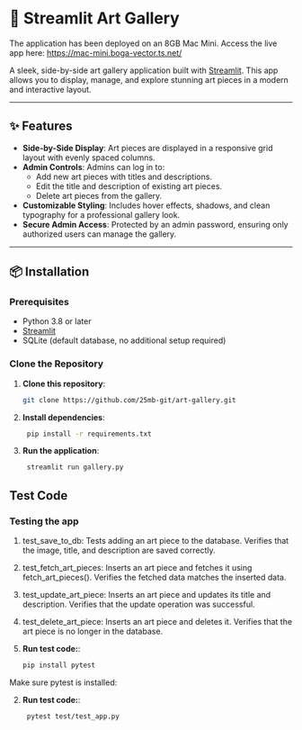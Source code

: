 # 🎨 Streamlit Art Gallery

The application has been deployed on an 8GB Mac Mini. Access the live app here:
https://mac-mini.boga-vector.ts.net/

A sleek, side-by-side art gallery application built with [Streamlit](https://streamlit.io). This app allows you to display, manage, and explore stunning art pieces in a modern and interactive layout.

---

## ✨ Features

- **Side-by-Side Display**: Art pieces are displayed in a responsive grid layout with evenly spaced columns.
- **Admin Controls**: Admins can log in to:
  - Add new art pieces with titles and descriptions.
  - Edit the title and description of existing art pieces.
  - Delete art pieces from the gallery.
- **Customizable Styling**: Includes hover effects, shadows, and clean typography for a professional gallery look.
- **Secure Admin Access**: Protected by an admin password, ensuring only authorized users can manage the gallery.

---

## 📦 Installation

### Prerequisites

- Python 3.8 or later
- [Streamlit](https://streamlit.io)
- SQLite (default database, no additional setup required)

### Clone the Repository

1. **Clone this repository**:  
   ```bash
   git clone https://github.com/25mb-git/art-gallery.git
    ```
2. **Install dependencies**:
   ```bash
    pip install -r requirements.txt
   ```
3. **Run the application**:
   ```bash
    streamlit run gallery.py
    ```

## Test Code
### Testing the app

1. test_save_to_db:
  Tests adding an art piece to the database.
  Verifies that the image, title, and description are saved correctly.

2. test_fetch_art_pieces:
  Inserts an art piece and fetches it using fetch_art_pieces().
  Verifies the fetched data matches the inserted data.

3. test_update_art_piece:
  Inserts an art piece and updates its title and description.
  Verifies that the update operation was successful.

4. test_delete_art_piece:
  Inserts an art piece and deletes it.
  Verifies that the art piece is no longer in the database.

1. **Run test code:**:
   ```bash
   pip install pytest
    ```

Make sure pytest is installed:

2. **Run test code:**:
   ```bash
    pytest test/test_app.py
    ```
